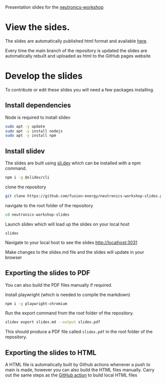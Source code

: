 Presentation slides for the [neutronics-workshop](https://github.com/fusion-energy/neutronics-workshop)

# View the sides.

The slides are automatically published html format and available [here](https://fusion-energy.github.io/neutronics-workshop-slides/1).

Every time the main branch of the repository is updated the slides are automatically rebuilt and uploaded as html to the GitHub pages website

# Develop the slides

To contribute or edit these slides you will need a few packages installing.

## Install dependencies

Node is required to install slidev
```bash
sudo apt -y update
sudo apt -y install nodejs
sudo apt -y install npm
```

## Install slidev

The slides are built using [sli.dev](https://sli.dev/) which can be installed with a npm command.

```bash
npm i -g @slidev/cli
```

clone the repository
```bash
git clone https://github.com/fusion-energy/neutronics-workshop-slides.git
```

navigate to the root folder of the repository

```bash
cd neutronics-workshop-slides
```

Launch slidev which will load up the slides on your local host
```bash/home/jshimwell/neutronics-workshop-slides/html
slidev
```

Navigate to your local host to see the slides
[http://localhost:3031](http://localhost:3031)

Make changes to the slides.md file and the slides will update in your browser

## Exporting the slides to PDF

You can also build the PDF files manually if required.

Install playwright (which is needed to compile the markdown)
```bash
npm i -g playwright-chromium
```

Run the export command from the root folder of the repository.

```bash
slidev export slides.md --output slides.pdf
```

This should produce a PDF file called ```slides.pdf``` in the root folder of the repository.

## Exporting the slides to HTML

A HTML file is automatically built by Github actions whenever a push to main is made, however you can also build the HTML files manually.
Carry out the same steps as the [GitHub action](https://github.com/fusion-energy/neutronics-workshop-slides/blob/main/.github/workflows/deploy.yml) to build local HTML files

